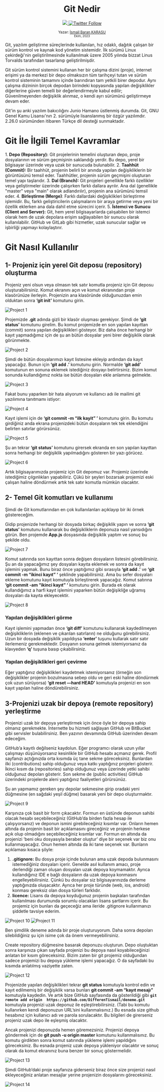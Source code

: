 
<div align="center">
  <h1> Git Nedir</h1>
  <a class="header-badge" target="_blank" href="https://www.linkedin.com/in/ismail-baran-karasu-a98916227/">
  <img src="https://img.shields.io/badge/style--5eba00.svg?label=LinkedIn&logo=linkedin&style=social">
  </a>
  <a class="header-badge" target="_blank" href="https://twitter.com/ismaiBaranK">
  <img alt="Twitter Follow" src="https://img.shields.io/twitter/follow/ismailBaranK?style=social">
  </a>

<sub>Yazar:
<a href="https://www.linkedin.com/in/ismail-baran-karasu-a98916227/" target="_blank">İsmail Baran KARASU</a><br>
<small> Ekim, 2023</small>
</sub>

</div>
Git, yazılım geliştirme süreçlerinde kullanılan, hız odaklı, dağıtık çalışan bir sürüm kontrol ve kaynak kod yönetim sistemidir. İlk sürümü Linux çekirdeği'nin geliştirilmesinde kullanılmak üzere 2005 yılında bizzat Linus Torvalds tarafından tasarlanıp geliştirilmişdir.

Git sürüm kontrol sistemini kullanan her bir çalışma dizini (proje), internet erişimi ya da merkezi bir depo olmaksızın tüm tarihçeyi tutan ve sürüm kontrol sisteminin tamamını içinde barındıran tam yetkili birer depodur. Aynı çalışma dizininin birçok depodan birindeki kopyasında yapılan değişiklikler diğerlerine güven temelli bir değerlendirmeyle kabul edilir; Güvenilmeyenden değişiklik alınmaz, o kendi ayrı sürümünü geliştirmeye devam eder.

Git'in şu anki yazılım bakıcılığını Junio Hamano üstlenmiş durumda. Git, GNU Genel Kamu Lisansı'nın 2. sürümüyle lisanslanmış bir özgür yazılımdır. 2.26.0 sürümünden itibaren Türkçe dil desteği sunmaktadır.



# Git İle İlgili Temel Kavramlar 
1.<b> Depo (Repository):</b> Git projelerinin temelini oluşturan depo, proje dosyalarının ve sürüm geçmişinin saklandığı yerdir. Bu depo, yerel bir bilgisayar üzerinde veya uzak bir sunucuda bulunabilir.
2. <b>Taahhüt (Commit):</b> Bir taahhüt, projenin belirli bir anında yapılan değişikliklerin bir görüntüsünü temsil eder. Taahhütler, projenin sürüm geçmişini oluşturan temel yapı taşlarıdır.
3. <b>Dal (Branch):</b> Git projeleri genellikle farklı özellikler veya geliştirmeler üzerinde çalışırken farklı dallara ayrılır. Ana dal (genellikle "master" veya "main" olarak adlandırılır), projenin ana sürümünü temsil eder.
4. <b>Birleştirme (Merge)</b>: Farklı dallardaki değişiklikleri birleştirme işlemidir. Bu, farklı geliştiricilerin çalışmalarını bir araya getirme veya yeni bir özellik eklerken ana dala dahil etme sürecini içerir.
5. <b>İstemci ve Sunucu (Client and Server):</b> Git, hem yerel bilgisayarlarda çalışabilen bir istemci olarak hem de uzak depolara erişim sağlayabilen bir sunucu olarak kullanılabilir. GitHub ve GitLab gibi hizmetler, uzak sunucular sağlar ve işbirliği yapmayı kolaylaştırır.

# Git Nasıl Kullanılır
## 1- Projeniz için yerel Git deposu (repository) oluşturma
Projeniz yeni olsun veya olmasın tek satır komutla projeniz için Git deposu oluşturabilirsiniz.
Komut ekranını açın ve komut ekranından proje klasörünüze ilerleyin. Projenizin ana klasöründe olduğunuzdan emin olduktan sonra <b>‘git init’</b> komutunu girin.

![Project 1](gitinit.PNG)

Projemizde <b>.git</b> adında gizli bir klasör oluşması gerekiyor. Şimdi de <b>‘git status’</b> komutunu girelim. Bu komut projemizde en son yapılan kayıttan (commit) sonra yapılan değişiklikleri gösteyor. Biz daha önce herhangi bir kayıt yapmadığımız için de şu an bütün dosyalar yeni birer değişiklik olarak görünmekte.

![Project 2](gitstatus.PNG)

Şimdi de bütün dosyalarımızı kayıt listesine ekleyip ardından da kayıt yapacağız. Bunun için <b>‘git add .’</b> komutunu girin. Normalde <b>‘git add’</b> komutunun en sonuna eklemek istediğiniz dosyayı belirtirsiniz. Bizim komut sonunda kullandığımız nokta ise bütün dosyaları ekle anlamına gelmekte.

![Project 3](gitaddvegittcommit.PNG)

Fakat bunu yaparken bir hata alıyorum ve kullanıcı adı ile mailimi git yazılımına tanıtmamı istiyor:

![Project 4](gitkullaniciadivemail.PNG)

Kayıt işlemi için de <b>‘git commit -m “ilk kayit” ’</b> komutunu girin. Bu komutu girdiğiniz anda ekrana projenizdeki bütün dosyaların tek tek eklendiğini belirten satırlar görürsünüz.

![Project 5](gitcommit.PNG)

Şu an tekrar <b>‘git status’</b> komutunu girersek ekranda en son yapılan kayıttan sonra herhangi bir değişiklik yapılmadığını gösteren bir yazı görücez.

![Project 6](gitstatusp.PNG)

Artık bilgisayarımızda projemiz için Git depomuz var. Projemiz üzerinde istediğimiz çılgınlıkları yapabiliriz. Çükü bir şeyleri bozarsak projemizi eski çalışan haline döndürmek artık tek satır komutla mümkün olacaktır.

## 2- Temel Git komutları ve kullanımı
Şimdi de Git komutlarından en çok kullanılanları açıklayıp bir iki örnek göstereceğim.

Gidip projenizde herhangi bir dosyada birkaç değişiklik yapın ve sonra <b>‘git status’</b> komutunu kullanarak bu değişikliklerin deponuza nasıl yansıdığını görün. Ben projemde <b>App.js</b> dosyasında değişiklik yaptım ve sonuç bu şekilde oldu.

![Project 7](gitstatusbp.PNG)

Komut satırında son kayıttan sonra değişen dosyaların listesini görebilirsiniz. Şu an da yapacağımız şey dosyaları kayıta eklemek ve sonra da kayıt işlemini yapmak. Bunu biraz önce yaptığımız gibi sırasıyla <b>‘git add .’</b> ve <b>‘git commit -m “ikinci kayıt” ‘</b> şeklinde yapabilirsiniz. Ama bu sefer dosyaları ekleme komutunu kayıt komutuyla birleştirerek yapacağız. Komut satırına <b>‘git commit -am “ikinci kayıt” ‘</b> komutunu girin. Burada ek olarak kullandığımız a harfi kayıt işlemini yaparken bütün değişikliğe uğramış dosyaları da kayıta ekleyecektir.

![Project 8](gitcommitam.PNG)

### Yapılan değişiklikleri görme

Kayıt işlemini yapmadan önce <b>‘git diff’</b> komutunu kullanarak kaydedilmeyen değişikliklerin (eklenen ve çıkarılan satırların) ne olduğunu görebilirsiniz. Uzun bir dosyada değişiklik yapıldıysa <b>‘enter’</b> tuşunu kullarak satır satır ilerlemeniz gerekmektedir. Dosyanın sonuna gelmek istemiyorsanız da klavyeden <b>‘q’</b> tuşuna basıp çıkabilirsiniz.

### Yapılan değişiklikleri geri çevirme

Eğer yaptığınız değişiklikleri kaydetmek istemiyorsanız (örneğin son değişiklikler projenin bozulmasına sebep oldu ve geri eski haline döndürmek çok uzun sürüyorsa) <b> ‘git reset —hard HEAD’</b> komutuyla projenizi en son kayıt yapılan haline döndürebilirsiniz.

## 3-Projenizi uzak bir depoya (remote repository) yerleştirme

Projenizi uzak bir depoya yerleştirmek için önce öyle bir depoya sahip olmanız gerekmekte. İnternette bu hizmeti sağlayan GitHub ve BitBucket gibi servisler bulabilirsiniz. Ben yazının devamında GitHub üzerinden devam edeceğim.

GitHub’a kayıtlı değilseniz kaydolun. Eğer programcı olarak uzun yıllar çalışmayı düşünüyorsanız kesinlikle bir GitHub hesabı açmanız gerek. Profil sayfanızı açtığınızda orta kısımda üç tane sekme göreceksiniz. Bunlardan ilki (contributions) sahip olduğunuz veya katkı yaptığınız projeleri gösterir. İkinci kısım da (repositories) sahip olduğunuz veya üzerinde yetki sahibi olduğunuz depoları gösterir. Son sekme de (public activities) GitHub üzerindeki projelerde aleni yaptığınız faaliyetleri görürsünüz.

Şu an yapmamız gereken şey depolar sekmesine girip oradaki yeni düğmesine (en sağdaki yeşil düğme) basarak yeni bir depo oluşturmaktır.

![Project 9](github.PNG)

Karşınıza çok basit bir form çıkacaktır. Formun en üstünde deponun sahibi olacak hesabı seçebileceğiniz (GitHub’da birden fazla hesap ile çalışıyorsanız) ve deponun ismini girebileceğiniz kısımlar var. Onların hemen altında da projenin basit bir açıklamasını gireceğiniz ve projenin herkese açık olup olmadığını seçebileceğiniz kısımlar var.
Formun en altında da projenizi ‘beni oku dosyasıyla beraber oluştur’ diye bir seçenek var biz onu kullanmayacağız. Onun hemen altında da iki tane seçenek var. Bunların açıklaması kısaca şöyle:
 1. <b>.gitignore:</b> Bu dosya proje içinde bulunan ama uzak depoda bulunmasını istemediğiniz dosyaları içerir. Genelde asıl kullanım amacı, proje derlendiği zaman oluşan dosyaları uzak depoya koymamaktır. Ayrıca kullandığınız IDE e bağlı dosyaların da uzak depoya konmasını engelleyebilirsiniz. Çünkü bu dosyalar siz bilgisayarınızda derleme yaptığınızda oluşacaktır. Ayrıca her proje türünde (web, ios, android) konması gereksiz olan dosya türleri farklıdır.
 2. <b>licence:</b> Lisans da depoya koyduğunuz projenin başkaları tarafından kullanılması durumunda sorumlu olacakları lisans şartlarını içerir.
Bu projemiz için bunları da geçeceğiz ama ileride .gitignore kullanmanızı şiddetle tavsiye ederim.

![Project 10](githubnewrepo.PNG)
![Project 11](createrepo.PNG)

Ben şimdilik deneme adında bir proje oluşturuyorum. Daha sonra depoları silebildiğiniz şu için isime çok da önem vermeyebilirsiniz.

Create repository düğmesine basarak deponuzu oluşturun. Depo oluştuktan sonra karşınıza çıkan sayfada projenizi bu depoya nasıl koyabileceğinizi anlatan bir kısım göreceksiniz. Bizim zaten bir git projemiz olduğundan sadece projemizi bu depoya yükleme işlemi yapacağız. O da sayfadaki bu kısımda anlatılmış vaziyette zaten.

![Project 12](importrepo.PNG)

Projenizde yapılan değişiklikleri tekrar <b>git status</b> komutuyla kontrol edin ve kayıt edilmemiş bir değişiklik varsa bunları <b>git commit -am “kayıt mesajı”</b> komutuyla kaydedin. Ve artık bize GitHub sayfasında da gösterildiği gibi<b> ```git remote add origin  https://github.com/DifferenTismail/deneme.git```</b> komutuyla projenizi uzak deponuz ile eşleştirebilirsiniz. (Tabi bu komutu kullanırken kendi deponuzun URL’sini kullanmalısınız.) Bu esnada size github hesabınız için kullanıcı adı ve parola sorulacaktır. Bu bilgileri de girerseniz projeniz uzak depo ile eşleşmiş olacaktır.

Ancak projenizi deponuzda hemen göremezsiniz. Projenizi depoya göndermek için de <b>git push -u origin master</b> komutunu kullanmalısınız. Bu komutu girdikten sonra komut satırında yükleme işlemi yapıldığını göreceksiniz. Bu esnada projeniz uzak depoya yükleniyor olacaktır ve sonuç olarak da komut ekranınız buna benzer bir sonuç göstermelidir.

![Project 13](gitpush.PNG)

Şimdi GitHub’daki proje sayfanıza giderseniz biraz önce size projenizi nasıl ekleyeceğiniz anlatan mesajlar yerine projenizin dosyalarını göreceksiniz.

![Project 14](reactrepo.PNG)
